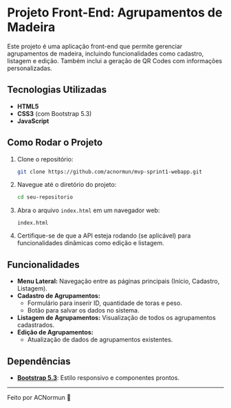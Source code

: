 # Projeto Front-End: Agrupamentos de Madeira

Este projeto é uma aplicação front-end que permite gerenciar agrupamentos de madeira, incluindo funcionalidades como cadastro, listagem e edição. Também inclui a geração de QR Codes com informações personalizadas.

## Tecnologias Utilizadas

- **HTML5**
- **CSS3** (com Bootstrap 5.3)
- **JavaScript**

## Como Rodar o Projeto

1. Clone o repositório:
   ```bash
   git clone https://github.com/acnormun/mvp-sprint1-webapp.git
   ```

2. Navegue até o diretório do projeto:
   ```bash
   cd seu-repositorio
   ```

3. Abra o arquivo `index.html` em um navegador web:
   ```
   index.html
   ```

4. Certifique-se de que a API esteja rodando (se aplicável) para funcionalidades dinâmicas como edição e listagem.

## Funcionalidades

- **Menu Lateral:** Navegação entre as páginas principais (Início, Cadastro, Listagem).
- **Cadastro de Agrupamentos:**
  - Formulário para inserir ID, quantidade de toras e peso.
  - Botão para salvar os dados no sistema.
- **Listagem de Agrupamentos:** Visualização de todos os agrupamentos cadastrados.
- **Edição de Agrupamentos:**
  - Atualização de dados de agrupamentos existentes.

## Dependências

- **[Bootstrap 5.3](https://getbootstrap.com/)**: Estilo responsivo e componentes prontos.

---

Feito por ACNormun 🐝
